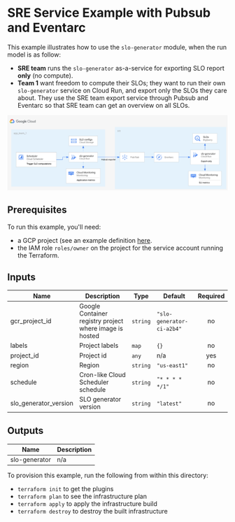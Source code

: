 # SRE Service Example with Pubsub and Eventarc

This example illustrates how to use the `slo-generator` module, when the run
model is as follow:

- **SRE team** runs the `slo-generator` as-a-service for exporting SLO report **only** (no compute).
- **Team 1** want freedom to compute their SLOs; they want to run their own 
`slo-generator` service on Cloud Run, and export only the SLOs they care about. 
They use the SRE team export service through Pubsub and Eventarc so that SRE 
team can get an overview on all SLOs.

![Architecture](./arch.png)

## Prerequisites

To run this example, you'll need:

- a GCP project (see an example definition [here](../../test/setup/main.tf).
- the IAM role `roles/owner` on the project for the service account running the Terraform.


<!-- BEGINNING OF PRE-COMMIT-TERRAFORM DOCS HOOK -->
## Inputs

| Name                    | Description                                             | Type     | Default                   | Required |
| ----------------------- | ------------------------------------------------------- | -------- | ------------------------- | :------: |
| gcr\_project\_id        | Google Container registry project where image is hosted | `string` | `"slo-generator-ci-a2b4"` |    no    |
| labels                  | Project labels                                          | `map`    | `{}`                      |    no    |
| project\_id             | Project id                                              | `any`    | n/a                       |   yes    |
| region                  | Region                                                  | `string` | `"us-east1"`              |    no    |
| schedule                | Cron-like Cloud Scheduler schedule                      | `string` | `"* * * * */1"`           |    no    |
| slo\_generator\_version | SLO generator version                                   | `string` | `"latest"`                |    no    |

## Outputs

| Name          | Description |
| ------------- | ----------- |
| slo-generator | n/a         |

<!-- END OF PRE-COMMIT-TERRAFORM DOCS HOOK -->

To provision this example, run the following from within this directory:
- `terraform init` to get the plugins
- `terraform plan` to see the infrastructure plan
- `terraform apply` to apply the infrastructure build
- `terraform destroy` to destroy the built infrastructure
